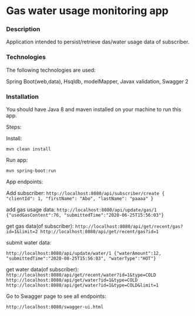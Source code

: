 # Gas water usage monitoring app

### Description
Application intended to persist/retrieve das/water usage data of subscriber.

### Technologies

The following technologies are used:

Spring Boot(web,data), Hsqldb, modelMapper,  Javax validation, Swagger 2

### Installation
You should have Java 8 and maven installed on your machine to run this app.

Steps:

Install:

`mvn clean install`

Run app:

`mvn spring-boot:run`

App endpoints:

Add subscriber:
`http://localhost:8080/api/subscriber/create
 {
     "clientId": 1,
     "firstName": "Abo",
     "lastName": "paaaa"
 }`

add gas usage data:
`http://localhost:8080/api/update/gas/1
 {"usedGasContent":76, "submittedTime":"2020-06-25T15:56:03"}`
 
 get gas data(of subscriber):
 `http://localhost:8080/api/get/recent/gas?id=1&limit=2
  http://localhost:8080/api/get/recent/gas?id=1`
  
  
submit water data:

`http://localhost:8080/api/update/water/1
 {"waterAmount":12, "submittedTime":"2020-08-25T15:56:03", "waterType":"HOT"}`
 
 
get water data(of subscriber):
`http://localhost:8080/api/get/recent/water?id=1&type=COLD
 http://localhost:8080/api/get/water?id=1&type=COLD
 http://localhost:8080/api/get/water?id=1&type=COLD&limit=1`

Go to Swagger page to see all endpoints:

`http://localhost:8080/swagger-ui.html`
